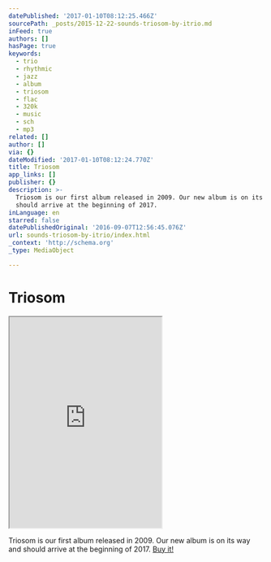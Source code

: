 ```yaml
---
datePublished: '2017-01-10T08:12:25.466Z'
sourcePath: _posts/2015-12-22-sounds-triosom-by-itrio.md
inFeed: true
authors: []
hasPage: true
keywords:
  - trio
  - rhythmic
  - jazz
  - album
  - triosom
  - flac
  - 320k
  - music
  - sch
  - mp3
related: []
author: []
via: {}
dateModified: '2017-01-10T08:12:24.770Z'
title: Triosom
app_links: []
publisher: {}
description: >-
  Triosom is our first album released in 2009. Our new album is on its way and
  should arrive at the beginning of 2017.
inLanguage: en
starred: false
datePublishedOriginal: '2016-09-07T12:56:45.076Z'
url: sounds-triosom-by-itrio/index.html
_context: 'http://schema.org'
_type: MediaObject

---
```

# Triosom

<iframe src="https://the-grid.github.io/ed-userhtml/?g=eJwlkLFuhDAQRH_Fog8L4XQSHKZLkS7F_cDaXrB1NkZrI458fSBMNa-ap-ndyBhIpLx7koWKbIg7UT3E5ky2nWirank_hCU32dyJW3U_sBCJtSxszkvqABTORmNYSh0DfAVFxpD58bgTA3q1Blnfm1vTtHXzCcn9kvTIE4GadPSy-Q94N79OrMa2HkdAzlvkl0wBvYfMOKcFmeYsM68E5xy6aZYbqeQyfSzX3GFGGDylNPQoLNN4aR6WYU1Oly6zi6W2lxiclGIohudVhNrFd3lCDzj0cN0z_AFRP2ac" height="415" style=""></iframe>

Triosom is our first album released in 2009\. Our new album is on its way and should arrive at the beginning of 2017\.
[Buy it!][0]

[0]: http://music.itrio.ch/